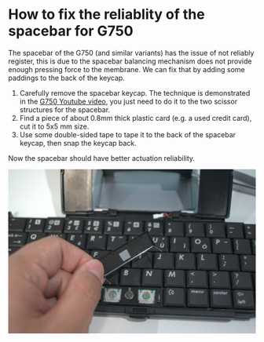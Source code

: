 # How to fix the reliablity of the spacebar for G750

The spacebar of the G750 (and similar variants) has the issue of not reliably register, this is due to the spacebar balancing mechanism does not provide enough pressing force to the membrane. We can fix that by adding some paddings to the back of the keycap.

1. Carefully remove the spacebar keycap. The technique is demonstrated in the [G750 Youtube video](https://www.youtube.com/watch?v=a8__Df5YKs4), you just need to do it to the two scissor structures for the spacebar.
2. Find a piece of about 0.8mm thick plastic card (e.g. a used credit card), cut it to 5x5 mm size.
3. Use some double-sided tape to tape it to the back of the spacebar keycap, then snap the keycap back.

Now the spacebar should have better actuation reliability.

![spacebar pic](/images/spacebar_fix.jpg)

